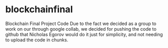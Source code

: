 # blockchainfinal
Blockchain Final Project Code
Due to the fact we decided as a group to work on our through google collab, we decided for pushing the code to github that Nicholas Egorov would do it just for simplicity, and not needing to upload the code in chunks.
